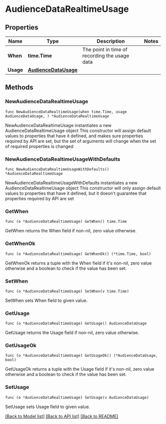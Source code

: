 # AudienceDataRealtimeUsage

## Properties

Name | Type | Description | Notes
------------ | ------------- | ------------- | -------------
**When** | **time.Time** | The point in time of recording the usage data | 
**Usage** | [**AudienceDataUsage**](AudienceDataUsage.md) |  | 

## Methods

### NewAudienceDataRealtimeUsage

`func NewAudienceDataRealtimeUsage(when time.Time, usage AudienceDataUsage, ) *AudienceDataRealtimeUsage`

NewAudienceDataRealtimeUsage instantiates a new AudienceDataRealtimeUsage object
This constructor will assign default values to properties that have it defined,
and makes sure properties required by API are set, but the set of arguments
will change when the set of required properties is changed

### NewAudienceDataRealtimeUsageWithDefaults

`func NewAudienceDataRealtimeUsageWithDefaults() *AudienceDataRealtimeUsage`

NewAudienceDataRealtimeUsageWithDefaults instantiates a new AudienceDataRealtimeUsage object
This constructor will only assign default values to properties that have it defined,
but it doesn't guarantee that properties required by API are set

### GetWhen

`func (o *AudienceDataRealtimeUsage) GetWhen() time.Time`

GetWhen returns the When field if non-nil, zero value otherwise.

### GetWhenOk

`func (o *AudienceDataRealtimeUsage) GetWhenOk() (*time.Time, bool)`

GetWhenOk returns a tuple with the When field if it's non-nil, zero value otherwise
and a boolean to check if the value has been set.

### SetWhen

`func (o *AudienceDataRealtimeUsage) SetWhen(v time.Time)`

SetWhen sets When field to given value.


### GetUsage

`func (o *AudienceDataRealtimeUsage) GetUsage() AudienceDataUsage`

GetUsage returns the Usage field if non-nil, zero value otherwise.

### GetUsageOk

`func (o *AudienceDataRealtimeUsage) GetUsageOk() (*AudienceDataUsage, bool)`

GetUsageOk returns a tuple with the Usage field if it's non-nil, zero value otherwise
and a boolean to check if the value has been set.

### SetUsage

`func (o *AudienceDataRealtimeUsage) SetUsage(v AudienceDataUsage)`

SetUsage sets Usage field to given value.



[[Back to Model list]](../README.md#documentation-for-models) [[Back to API list]](../README.md#documentation-for-api-endpoints) [[Back to README]](../README.md)


